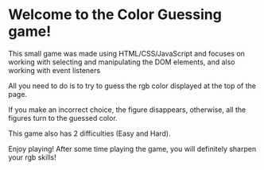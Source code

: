 <h1>Welcome to the Color Guessing game!</h1>
<p>This small game was made using HTML/CSS/JavaScript and focuses on working with selecting and manipulating the DOM elements, and also working with event listeners</p>
<p>All you need  to do is to try to guess the rgb color displayed at the top of the page.</p>
<p>If you make an incorrect choice, the figure disappears, otherwise, all the figures turn to the guessed color.</p>
<p> This game also has 2 difficulties (Easy and Hard).
<p> Enjoy playing! After some time playing the game, you will definitely sharpen your rgb skills!
